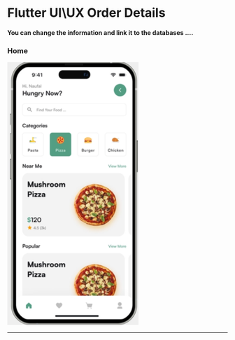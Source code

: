  <h1> Flutter UI\UX Order Details</h1>  
 
 
 
<h4> You can change the information and link it to the databases ....</h4>


<h3>Home</h3> 





<img src="https://github.com/abenkoula71/Day2_Home_Food_Flutter/blob/main/Screenshot%202023-03-23%20232015.png" width="300" /> 





<hr>





